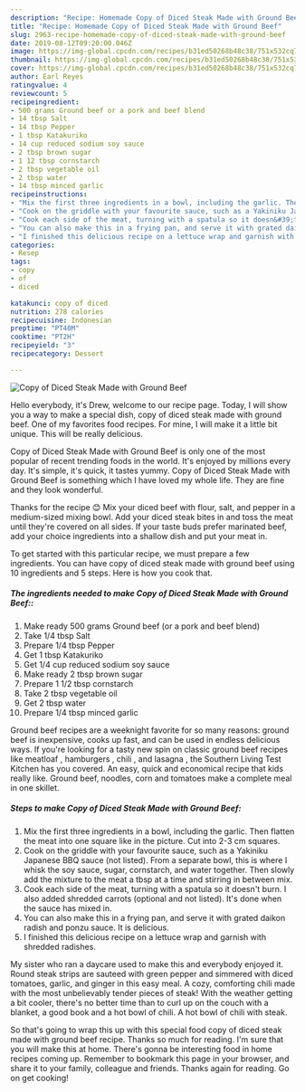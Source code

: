 ```yaml
---
description: "Recipe: Homemade Copy of Diced Steak Made with Ground Beef"
title: "Recipe: Homemade Copy of Diced Steak Made with Ground Beef"
slug: 2963-recipe-homemade-copy-of-diced-steak-made-with-ground-beef
date: 2019-08-12T09:20:00.046Z
image: https://img-global.cpcdn.com/recipes/b31ed50268b48c38/751x532cq70/copy-of-diced-steak-made-with-ground-beef-recipe-main-photo.jpg
thumbnail: https://img-global.cpcdn.com/recipes/b31ed50268b48c38/751x532cq70/copy-of-diced-steak-made-with-ground-beef-recipe-main-photo.jpg
cover: https://img-global.cpcdn.com/recipes/b31ed50268b48c38/751x532cq70/copy-of-diced-steak-made-with-ground-beef-recipe-main-photo.jpg
author: Earl Reyes
ratingvalue: 4
reviewcount: 5
recipeingredient:
- 500 grams Ground beef or a pork and beef blend
- 14 tbsp Salt
- 14 tbsp Pepper
- 1 tbsp Katakuriko
- 14 cup reduced sodium soy sauce
- 2 tbsp brown sugar
- 1 12 tbsp cornstarch
- 2 tbsp vegetable oil
- 2 tbsp water
- 14 tbsp minced garlic
recipeinstructions:
- "Mix the first three ingredients in a bowl, including the garlic. Then flatten the meat into one square like in the picture. Cut into 2-3 cm squares."
- "Cook on the griddle with your favourite sauce, such as a Yakiniku Japanese BBQ sauce (not listed). From a separate bowl, this is where I whisk the soy sauce, sugar, cornstarch, and water together. Then slowly add the mixture to the meat a tbsp at a time and stirring in between mix."
- "Cook each side of the meat, turning with a spatula so it doesn&#39;t burn. I also added shredded carrots (optional and not listed). It&#39;s done when the sauce has mixed in."
- "You can also make this in a frying pan, and serve it with grated daikon radish and ponzu sauce. It is delicious."
- "I finished this delicious recipe on a lettuce wrap and garnish with shredded radishes."
categories:
- Resep
tags:
- copy
- of
- diced

katakunci: copy of diced
nutrition: 278 calories
recipecuisine: Indonesian
preptime: "PT40M"
cooktime: "PT2H"
recipeyield: "3"
recipecategory: Dessert

---
```



![Copy of Diced Steak Made with Ground Beef](https://img-global.cpcdn.com/recipes/b31ed50268b48c38/751x532cq70/copy-of-diced-steak-made-with-ground-beef-recipe-main-photo.jpg)

Hello everybody, it's Drew, welcome to our recipe page. Today, I will show you a way to make a special dish, copy of diced steak made with ground beef. One of my favorites food recipes. For mine, I will make it a little bit unique. This will be really delicious.

Copy of Diced Steak Made with Ground Beef is only one of the most popular of recent trending foods in the world. It's enjoyed by millions every day. It's simple, it's quick, it tastes yummy. Copy of Diced Steak Made with Ground Beef is something which I have loved my whole life. They are fine and they look wonderful.

Thanks for the recipe 😊 Mix your diced beef with flour, salt, and pepper in a medium-sized mixing bowl. Add your diced steak bites in and toss the meat until they&#39;re covered on all sides. If your taste buds prefer marinated beef, add your choice ingredients into a shallow dish and put your meat in.


To get started with this particular recipe, we must prepare a few ingredients. You can have copy of diced steak made with ground beef using 10 ingredients and 5 steps. Here is how you cook that.

##### The ingredients needed to make Copy of Diced Steak Made with Ground Beef::

1. Make ready 500 grams Ground beef (or a pork and beef blend)
1. Take 1/4 tbsp Salt
1. Prepare 1/4 tbsp Pepper
1. Get 1 tbsp Katakuriko
1. Get 1/4 cup reduced sodium soy sauce
1. Make ready 2 tbsp brown sugar
1. Prepare 1 1/2 tbsp cornstarch
1. Take 2 tbsp vegetable oil
1. Get 2 tbsp water
1. Prepare 1/4 tbsp minced garlic


Ground beef recipes are a weeknight favorite for so many reasons: ground beef is inexpensive, cooks up fast, and can be used in endless delicious ways. If you&#39;re looking for a tasty new spin on classic ground beef recipes like meatloaf , hamburgers , chili , and lasagna , the Southern Living Test Kitchen has you covered. An easy, quick and economical recipe that kids really like. Ground beef, noodles, corn and tomatoes make a complete meal in one skillet. 

##### Steps to make Copy of Diced Steak Made with Ground Beef:

1. Mix the first three ingredients in a bowl, including the garlic. Then flatten the meat into one square like in the picture. Cut into 2-3 cm squares.
1. Cook on the griddle with your favourite sauce, such as a Yakiniku Japanese BBQ sauce (not listed). From a separate bowl, this is where I whisk the soy sauce, sugar, cornstarch, and water together. Then slowly add the mixture to the meat a tbsp at a time and stirring in between mix.
1. Cook each side of the meat, turning with a spatula so it doesn&#39;t burn. I also added shredded carrots (optional and not listed). It&#39;s done when the sauce has mixed in.
1. You can also make this in a frying pan, and serve it with grated daikon radish and ponzu sauce. It is delicious.
1. I finished this delicious recipe on a lettuce wrap and garnish with shredded radishes.


My sister who ran a daycare used to make this and everybody enjoyed it. Round steak strips are sauteed with green pepper and simmered with diced tomatoes, garlic, and ginger in this easy meal. A cozy, comforting chili made with the most unbelievably tender pieces of steak! With the weather getting a bit cooler, there&#39;s no better time than to curl up on the couch with a blanket, a good book and a hot bowl of chili. A hot bowl of chili with steak. 

So that's going to wrap this up with this special food copy of diced steak made with ground beef recipe. Thanks so much for reading. I'm sure that you will make this at home. There's gonna be interesting food in home recipes coming up. Remember to bookmark this page in your browser, and share it to your family, colleague and friends. Thanks again for reading. Go on get cooking!
